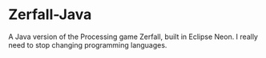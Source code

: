 # Zerfall-Java
A Java version of the Processing game Zerfall, built in Eclipse Neon. I really need to stop changing programming languages.
